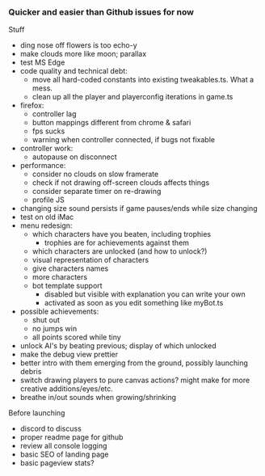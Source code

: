### Quicker and easier than Github issues for now

Stuff

- ding nose off flowers is too echo-y
- make clouds more like moon; parallax
- test MS Edge
- code quality and technical debt:
  - move all hard-coded constants into existing tweakables.ts. What a mess.
  - clean up all the player and playerconfig iterations in game.ts
- firefox:
  - controller lag
  - button mappings different from chrome & safari
  - fps sucks
  - warning when controller connected, if bugs not fixable
- controller work:
  - autopause on disconnect
- performance:
  - consider no clouds on slow framerate
  - check if not drawing off-screen clouds affects things
  - consider separate timer on re-drawing
  - profile JS
- changing size sound persists if game pauses/ends while size changing
- test on old iMac
- menu redesign:
  - which characters have you beaten, including trophies
    - trophies are for achievements against them
  - which characters are unlocked (and how to unlock?)
  - visual representation of characters
  - give characters names
  - more characters
  - bot template support
    - disabled but visible with explanation you can write your own
    - activated as soon as you edit something like myBot.ts
- possible achievements:
  - shut out
  - no jumps win
  - all points scored while tiny
- unlock AI's by beating previous; display of which unlocked
- make the debug view prettier
- better intro with them emerging from the ground, possibly launching debris
- switch drawing players to pure canvas actions? might make for more creative additions/eyes/etc.
- breathe in/out sounds when growing/shrinking

Before launching

- discord to discuss
- proper readme page for github
- review all console logging
- basic SEO of landing page
- basic pageview stats?
